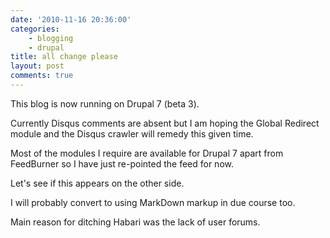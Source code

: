 ```yaml
---
date: '2010-11-16 20:36:00'
categories:
    - blogging
    - drupal
title: all change please
layout: post
comments: true
---
```

This blog is now running on Drupal 7 (beta 3).

Currently Disqus comments are absent but I am hoping the Global
Redirect module and the Disqus crawler will remedy this given time.

Most of the modules I require are available for Drupal 7 apart from
FeedBurner so I have just re-pointed the feed for now.

Let's see if this appears on the other side.

I will probably convert to using MarkDown markup in due course too.

Main reason for ditching Habari was the lack of user forums.
